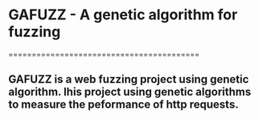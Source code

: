 # GAFUZZ - A genetic algorithm for fuzzing
=========================================

## GAFUZZ is a web fuzzing project using genetic algorithm. Ihis project using genetic algorithms to measure the peformance of http requests.